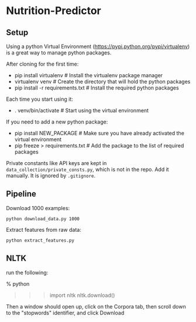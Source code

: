 Nutrition-Predictor
===================

Setup
-----

Using a python Virtual Environment (https://pypi.python.org/pypi/virtualenv) is a great way to manage python packages.

After cloning for the first time:
- pip install virtualenv # Install the virtualenv package manager
- virtualenv venv # Create the directory that will hold the python packages
- pip install -r requirements.txt # Install the required python packages

Each time you start using it:
- . venv/bin/activate # Start using the virtual environment

If you need to add a new python package:
- pip install NEW_PACKAGE # Make sure you have already activated the virtual environment
- pip freeze > requirements.txt # Add the package to the list of required packages

Private constants like API keys are kept in `data_collection/private_consts.py`, which is not in the repo. Add it manually. It is ignored by `.gitignore`.

Pipeline
--------

Download 1000 examples:

`python download_data.py 1000`

Extract features from raw data:

`python extract_features.py`

NLTK
----
run the following:

% python

>>> import nltk
>>> nltk.download()

Then a window should open up, click on the Corpora tab, then scroll down to the "stopwords" identifier, and click Download
